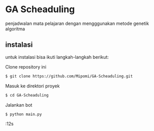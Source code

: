 # GA Scheaduling
penjadwalan mata pelajaran dengan mengggunakan metode genetik algoritma 

## instalasi
untuk instalasi bisa ikuti langkah-langkah berikut:

Clone repository ini
```bash
$ git clone https://github.com/Mipomi/GA-Scheaduling.git
```
Masuk ke direktori proyek
```bash
$ cd GA-Scheaduling
```
Jalankan bot
```bash
$ python main.py
```
:12s

